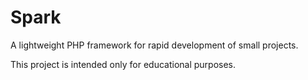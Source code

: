# Spark
A lightweight PHP framework for rapid development of small projects.

This project is intended only for educational purposes.
